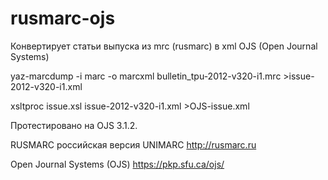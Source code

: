 # rusmarc-ojs
Конвертирует статьи выпуска из mrc (rusmarc) в xml OJS (Open Journal Systems)


yaz-marcdump -i marc -o marcxml bulletin_tpu-2012-v320-i1.mrc >issue-2012-v320-i1.xml

xsltproc issue.xsl issue-2012-v320-i1.xml >OJS-issue.xml


Протестировано на OJS 3.1.2.


RUSMARC российская версия UNIMARC http://rusmarc.ru

Open Journal Systems (OJS) https://pkp.sfu.ca/ojs/
